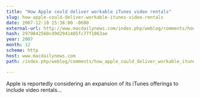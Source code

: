 ```yaml
---
title: "How Apple could deliver workable iTunes video rentals"
slug: how-apple-could-deliver-workable-itunes-video-rentals
date: 2007-12-10 15:38:00 -0600
external-url: http://www.macdailynews.com/index.php/weblog/comments/how_apple_could_deliver_workable_itunes_video_rentals/
hash: 2979842560cd9d2941405fc77f1063ae
year: 2007
month: 12
scheme: http
host: www.macdailynews.com
path: /index.php/weblog/comments/how_apple_could_deliver_workable_itunes_video_rentals/

---
```


Apple is reportedly considering an expansion of its iTunes offerings to include video rentals...
